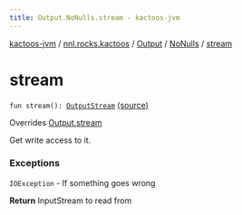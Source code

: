 ```yaml
---
title: Output.NoNulls.stream - kactoos-jvm
---
```


[kactoos-jvm](../../../index.html) / [nnl.rocks.kactoos](../../index.html) / [Output](../index.html) / [NoNulls](index.html) / [stream](./stream.html)

# stream

`fun stream(): `[`OutputStream`](http://docs.oracle.com/javase/8/docs/api/java/io/OutputStream.html) [(source)](https://github.com/neonailol/kactoos/blob/master/kactoos-jvm/src/main/kotlin/nnl/rocks/kactoos/Output.kt#L51)

Overrides [Output.stream](../stream.html)

Get write access to it.

### Exceptions

`IOException` - If something goes wrong

**Return**
InputStream to read from

